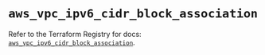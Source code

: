 # `aws_vpc_ipv6_cidr_block_association`

Refer to the Terraform Registry for docs: [`aws_vpc_ipv6_cidr_block_association`](https://registry.terraform.io/providers/hashicorp/aws/4.67.0/docs/resources/vpc_ipv6_cidr_block_association).
